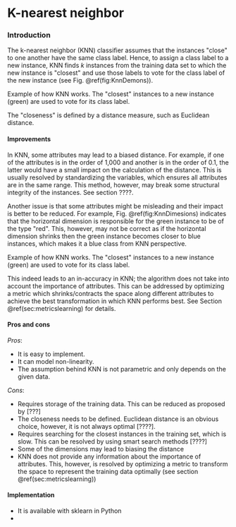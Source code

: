 # K-nearest neighbor

### Introduction

The k-nearest neighbor \(KNN\) classifier assumes that the instances "close" to one another have the same class label. Hence, to assign a class label to a new instance, KNN finds $k$ instances from the training data set to which the new instance is "closest" and use those labels to vote for the class label of the new instance \(see Fig. \@ref\(fig:KnnDemons\)\).



Example of how KNN works. The "closest" instances to a new instance \(green\) are used to vote for its class label.

The "closeness" is defined by a distance measure, such as Euclidean distance.

#### Improvements

In KNN, some attributes may lead to a biased distance. For example, if one of the attributes is in the order of 1,000 and another is in the order of 0.1, the latter would have a small impact on the calculation of the distance. This is usually resolved by standardizing the variables, which ensures all attributes are in the same range. This method, however, may break some structural integrity of the instances. See section ????.

Another issue is that some attributes might be misleading and their impact is better to be reduced. For example, Fig. \@ref\(fig:KnnDimesions\) indicates that the horizontal dimension is responsible for the green instance to be of the type "red". This, however, may not be correct as if the horizontal dimension shrinks then the green instance becomes closer to blue instances, which makes it a blue class from KNN perspective.



Example of how KNN works. The "closest" instances to a new instance \(green\) are used to vote for its class label.



This indeed leads to an in-accuracy in KNN; the algorithm does not take into account the importance of attributes. This can be addressed by optimizing a metric which shrinks/contracts the space along different attributes to achieve the best transformation in which KNN performs best. See Section \@ref\(sec:metricslearning\) for details.

#### Pros and cons

_Pros_:

* It is easy to implement.
* It can model non-linearity.
* The assumption behind KNN is not parametric and only depends on the given data.

_Cons_:

* Requires storage of the training data. This can be reduced as proposed by \[???\]
* The closeness needs to be defined. Euclidean distance is an obvious choice, however, it is not always optimal \[????\].
* Requires searching for the closest instances in the training set, which is slow. This can be resolved by using smart search methods \[????\]
* Some of the dimensions may lead to biasing the distance
* KNN does not provide any information about the importance of attributes. This, however, is resolved by optimizing a metric to transform the space to represent the training data optimally \(see section \@ref\(sec:metricslearning\)\)

#### Implementation

* It is available with sklearn in Python
* 
